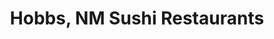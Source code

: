 ---
layout: city
title: Hobbs, NM Sushi Restaurants
permalink: /new-mexico/hobbs/
stateAbbr: NM
stateName: New Mexico
cityName: Hobbs
---